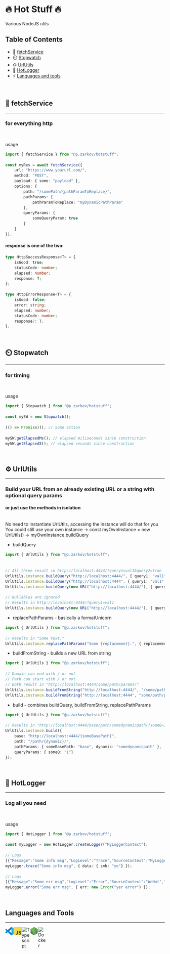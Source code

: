 # 🔥 Hot Stuff 🔥
Various NodeJS utils

## Table of Contents
- 📮 [fetchService](#fetchService)
- ⏲️ [Stopwatch](#Stopwatch)
- ⚙️ [UrlUtils](#UrlUtils)
- 📜 [HotLogger](#HotLogger)
- ⚡ [Languages and tools](#languages-and-tools)

<br />

## 📮 fetchService <a name="fetchService"></a>
---
### for everything http

<br />

usage
```ts
import { fetchService } from "@p.zarkov/hotstuff";

const myRes = await fetchService({
    url: "https://www.yoururl.com/",
    method: "POST",
    payload: { some: "payload" },
    options: {
        path: "/somePath/{pathParamToReplace}",
        pathParams: {
            pathParamToReplace: "myDynamicPathParam"
        },
        queryParams: {
            someQueryParam: true
        }
    }
});
```
#### response is one of the two:
```ts
type HttpSuccessResponse<T> = {
    isGood: true;
    statusCode: number;
    elapsed: number;
    response: T;
};

type HttpErrorResponse<T> = {
    isGood: false;
    error: string;
    elapsed: number;
    statusCode: number;
    response?: T;
};
```
<br />

## ⏲️ Stopwatch <a name="Stopwatch"></a>
---
### for timing
<br />

usage
```ts
import { Stopwatch } from "@p.zarkov/hotstuff";

const mySW = new Stopwatch();

(() => Promise)(); // Some action

mySW.getElapsedMs(); // elapsed miliseconds since construction
mySW.getElapsedS(); // elapsed seconds since construction
```

<br />

## ⚙️ UrlUtils <a name="UrlUtils"></a>
---
### Build your URL from an already existing URL or a string with optional query params
#### or just use the methods in isolation
<br />
No need to instantiate UrlUtils, accessing the instance will do that for you
You could still use your own instance -> const myOwnInstance = new UrlUtils() -> myOwnInstance.buildQuery

- buildQuery
```ts
import { UrlUtils } from "@p.zarkov/hotstuff";


// All three result in http://localhost:4444/?query1=val1&query2=true
UrlUtils.instance.buildQuery("http://localhost:4444/", { query1: "val1", query2: true  });
UrlUtils.instance.buildQuery("http://localhost:4444", { query1: "val1", query2: true  });
UrlUtils.instance.buildQuery(new URL("http://localhost:4444/"), { query1: "val1", query2: true  });

// Nullables are ignored
// Results in http://localhost:4444/?query1=val1
UrlUtils.instance.buildQuery(new URL("http://localhost:4444/"), { query1: "val1", query2: undefined  });
```

- replacePathParams - basically a formatUnicorn
```ts
import { UrlUtils } from "@p.zarkov/hotstuff";

// Results in "Some text."
UrlUtils.instance.replacePathParams("Some {replacement}.", { replacement: "text" });
```

- buildFromString - builds a new URL from string
```ts
import { UrlUtils } from "@p.zarkov/hotstuff";

// Domain can end with / or not
// Path can start with / or not
// Both result in "http://localhost:4444/some/path/params/"
UrlUtils.instance.buildFromString("http://localhost:4444/", "/some/path/params/");
UrlUtils.instance.buildFromString("http://localhost:4444", "some/path/params/");
```

- build - combines buildQuery, buildFromString, replacePathParams
```ts
import { UrlUtils } from "@p.zarkov/hotstuff";

// Results in "http://localhost:4444/base/path/somedynamicpath/?someQ=1"
UrlUtils.instance.build({
    base: "http://localhost:4444/{someBasePath}",
    path: "/path/{dynamic}/",
    pathParams: { someBasePath: "base", dynamic: "somedynamicpath" },
    queryParams: { someQ: "1"}
});
```

<br />

## 📜 HotLogger <a name="HotLogger"></a>
---
### Log all you need
<br />

usage
```ts
import { HotLogger } from "@p.zarkov/hotstuff";

const myLogger = new HotLogger.createLogger("MyLoggerContext");

// Logs
[{"Message":"Some info msg","LogLevel":"Trace","SourceContext":"MyLoggerContext","data":{"smh":"ye"},"ProcessID":21268,"AppVersion":"0.0.5","AppName":"@p.zarkov/hotstuff","Env":"development","LogTimestamp":"2021-12-08T13:06:01.911Z"}]
myLogger.trace("Some info msg", { data: { smh: "ye"} });

// Logs
[{"Message":"Some err msg","LogLevel":"Error","SourceContext":"WeHot","ExceptionMessage":"yer error","ExceptionStacktrace":"Error: yer error at Object.<anonymous> at (C:\\hotstuff\\index.js:18:40),"ProcessID":15320,"AppVersion":"0.0.5","AppName":"@p.zarkov/hotstuff","Env":"development","LogTimestamp":"2021-12-08T13:32:45.847Z"}]
myLogger.error("Some err msg", { err: new Error("yer error") });

```

<br />

## Languages and Tools <a name="languages-and-tools"></a>
---
[<img align="left" title="Visual Studio Code" alt="vsCode" width="26px" src="https://raw.githubusercontent.com/github/explore/80688e429a7d4ef2fca1e82350fe8e3517d3494d/topics/visual-studio-code/visual-studio-code.png" />](https://code.visualstudio.com/)
[<img align="left" title="JavaScript" alt="JavaScript" width="26px" src="https://raw.githubusercontent.com/github/explore/80688e429a7d4ef2fca1e82350fe8e3517d3494d/topics/javascript/javascript.png" />](https://www.javascript.com/)
[<img align="left" title="Typescript" alt="Typescript" width="26px" src="https://www.typescriptlang.org/favicon-32x32.png?v=8944a05a8b601855de116c8a56d3b3ae" />](https://www.typescriptlang.org/)
[<img align="left" title="NodeJS" alt="NodeJS" width="26px" src="https://raw.githubusercontent.com/github/explore/80688e429a7d4ef2fca1e82350fe8e3517d3494d/topics/nodejs/nodejs.png" />](https://nodejs.org/en/)
[<img align="left" title="Docker" alt="Docker" width="26px" src="https://www.docker.com/sites/default/files/d8/Docker-R-Logo-08-2018-Monochomatic-RGB_Moby-x1.png" />](https://www.docker.com/)

